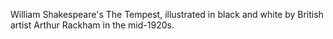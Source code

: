 William Shakespeare's The Tempest, illustrated in black and white by British artist Arthur Rackham in the mid-1920s.

